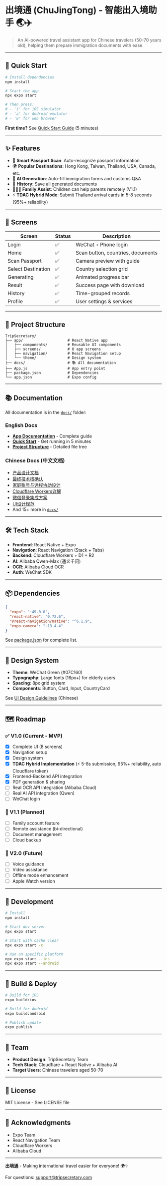 # 出境通 (ChuJingTong) - 智能出入境助手 🌏✈️

> An AI-powered travel assistant app for Chinese travelers (50-70 years old), helping them prepare immigration documents with ease.

---

## 🚀 Quick Start

```bash
# Install dependencies
npm install

# Start the app
npx expo start

# Then press:
# - 'i' for iOS simulator
# - 'a' for Android emulator  
# - 'w' for web browser
```

**First time?** See [Quick Start Guide](docs/QUICKSTART.md) (5 minutes)

---

## ✨ Features

- 📸 **Smart Passport Scan**: Auto-recognize passport information
- 🌍 **Popular Destinations**: Hong Kong, Taiwan, Thailand, USA, Canada, etc.
- 🤖 **AI Generation**: Auto-fill immigration forms and customs Q&A
- 💾 **History**: Save all generated documents
- 👨‍👩‍👧 **Family Assist**: Children can help parents remotely (V1.1)
- ⚡ **TDAC Hybrid Mode**: Submit Thailand arrival cards in 5-8 seconds (95%+ reliability)

---

## 📱 Screens

| Screen | Status | Description |
|--------|--------|-------------|
| Login | ✅ | WeChat + Phone login |
| Home | ✅ | Scan button, countries, documents |
| Scan Passport | ✅ | Camera preview with guide |
| Select Destination | ✅ | Country selection grid |
| Generating | ✅ | Animated progress bar |
| Result | ✅ | Success page with download |
| History | ✅ | Time-grouped records |
| Profile | ✅ | User settings & services |

---

## 📂 Project Structure

```
TripSecretary/
├── app/                    # React Native app
│   ├── components/         # Reusable UI components
│   ├── screens/            # 8 app screens
│   ├── navigation/         # React Navigation setup
│   └── theme/              # Design system
├── docs/                   # 📚 All documentation
├── App.js                  # App entry point
├── package.json            # Dependencies
└── app.json                # Expo config
```

---

## 📚 Documentation

All documentation is in the [`docs/`](docs/) folder:

### English Docs
- [**App Documentation**](docs/README_APP.md) - Complete guide
- [**Quick Start**](docs/QUICKSTART.md) - Get running in 5 minutes
- [**Project Structure**](docs/PROJECT_STRUCTURE.md) - Detailed file tree

### Chinese Docs (中文文档)
- [产品设计文档](docs/智能出入境助手-产品设计文档.md)
- [最终技术栈确认](docs/MVP技术栈最终确认.md)
- [家庭账号与远程协助设计](docs/家庭账号与远程协助设计.md)
- [Cloudflare Workers详解](docs/Cloudflare-Workers详解.md)
- [微信登录集成方案](docs/微信登录集成方案.md)
- [UI设计规范](docs/UI设计规范.md)
- And 15+ more in [`docs/`](docs/)

---

## 🛠️ Tech Stack

- **Frontend**: React Native + Expo
- **Navigation**: React Navigation (Stack + Tabs)
- **Backend**: Cloudflare Workers + D1 + R2
- **AI**: Alibaba Qwen-Max (通义千问)
- **OCR**: Alibaba Cloud OCR
- **Auth**: WeChat SDK

---

## 📦 Dependencies

```json
{
  "expo": "~49.0.0",
  "react-native": "0.72.6",
  "@react-navigation/native": "^6.1.9",
  "expo-camera": "~13.4.4"
}
```

See [package.json](package.json) for complete list.

---

## 🎨 Design System

- **Theme**: WeChat Green (#07C160)
- **Typography**: Large fonts (16px+) for elderly users
- **Spacing**: 8px grid system
- **Components**: Button, Card, Input, CountryCard

See [UI Design Guidelines](docs/UI设计规范.md) (Chinese)

---

## 🗺️ Roadmap

### ✅ V1.0 (Current - MVP)
- [x] Complete UI (8 screens)
- [x] Navigation setup
- [x] Design system
- [x] **TDAC Hybrid Implementation** (⚡ 5-8s submission, 95%+ reliability, auto Cloudflare token)
- [x] Frontend-Backend API integration
- [x] PDF generation & sharing
- [ ] Real OCR API integration (Alibaba Cloud)
- [ ] Real AI API integration (Qwen)
- [ ] WeChat login

### 🔄 V1.1 (Planned)
- [ ] Family account feature
- [ ] Remote assistance (bi-directional)
- [ ] Document management
- [ ] Cloud backup

### 🚀 V2.0 (Future)
- [ ] Voice guidance
- [ ] Video assistance
- [ ] Offline mode enhancement
- [ ] Apple Watch version

---

## 🧪 Development

```bash
# Install
npm install

# Start dev server
npx expo start

# Start with cache clear
npx expo start -c

# Run on specific platform
npx expo start --ios
npx expo start --android
```

---

## 📱 Build & Deploy

```bash
# Build for iOS
expo build:ios

# Build for Android
expo build:android

# Publish update
expo publish
```

---

## 👥 Team

- **Product Design**: TripSecretary Team
- **Tech Stack**: Cloudflare + React Native + Alibaba AI
- **Target Users**: Chinese travelers aged 50-70

---

## 📄 License

MIT License - See LICENSE file

---

## 🙏 Acknowledgments

- Expo Team
- React Navigation Team
- Cloudflare Workers
- Alibaba Cloud

---

**出境通** - Making international travel easier for everyone! 🌍✨

For questions: support@tripsecretary.com

